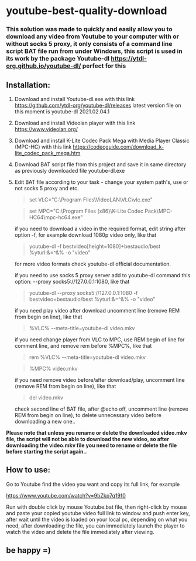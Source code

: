# youtube-best-quality-download

### This solution was made to quickly and easily allow you to download any video from Youtube to your computer with or without socks 5 proxy, it only consists of a command line script BAT file run from under Windows, this script is used in its work by the package Youtube-dl https://ytdl-org.github.io/youtube-dl/ perfect for this

## Installation:
1. Download and install Youtube-dl.exe with this link https://github.com/ytdl-org/youtube-dl/releases  latest version file on this moment is youtube-dl 2021.02.04.1

2. Download and install Videolan player with this link https://www.videolan.org/ 

3. Download and install K-Lite Codec Pack Mega with Media Player Classic (MPC-HC) with this link https://codecguide.com/download_k-lite_codec_pack_mega.htm

4. Download BAT script file from this project and save it in same directory as previously downloaded file youtube-dl.exe
6. Edit BAT file according to your task - change your system path's, use or not socks 5 proxy and etc.

   >set VLC="C:\Program Files\VideoLAN\VLC\vlc.exe"
   
   >set MPC="C:\Program Files (x86)\K-Lite Codec Pack\MPC-HC64\mpc-hc64.exe"
   
   if you need to download a video in the required format, edit string after option -f, for example download 1080p video only, like that
    
   >youtube-dl -f bestvideo[height=1080]+bestaudio/best %yturl:&=^&% -o "video"
   
   for more video formats check youtube-dl official documentation.

   if you need to use socks 5 proxy server add to youtube-dl command this option: --proxy socks5://127.0.0.1:1080, like that
   
   >youtube-dl --proxy socks5://127.0.0.1:1080 -f bestvideo+bestaudio/best %yturl:&=^&% -o "video"
   
   if you need play video after download uncomment line (remove REM from begin on line), like that
   
   >%VLC% --meta-title=youtube-dl video.mkv

   if you need change player from VLC to MPC, use REM begin of line for comment line, and remove rem before %MPC%, like that
   
   >rem %VLC% --meta-title=youtube-dl video.mkv
   
   >%MPC% video.mkv
   
   if you need remove video before/after download/play, uncomment line (remove REM from begin on line), like that
   
   >del video.mkv
  
   check second line of BAT file, after @echo off, uncomment line (remove REM from begin on line), to delete unnecessary video before downloading a new one..

**Please note that unless you rename or delete the downloaded video.mkv file, the script will not be able to download the new video, so after downloading the video.mkv file you need to rename or delete the file before starting the script again..**


## How to use:

Go to Youtube find the video you want and copy its full link, for example 

https://www.youtube.com/watch?v=9bZkp7q19f0 

Run with double click by mouse Youtube.bat file, then right-click by mouse and paste your copied youtube video full link to window and push enter key, after wait until the video is loaded on your local pc, depending on what you need, after downloading the file, you can immediately launch the player to watch the video and delete the file immediately after viewing.

## be happy =)
